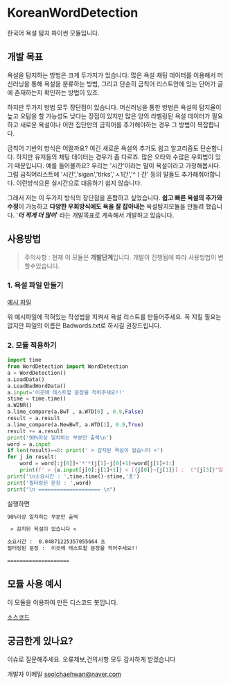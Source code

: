 # KoreanWordDetection

한국어 욕설 탐지 파이썬 모듈입니다.

## 개발 목표

욕설을 탐지하는 방법은 크게 두가지가 있습니다.
많은 욕설 채팅 데이터를 이용해서 머신러닝을 통해 욕설을 분류하는 방법, 그리고 단순히 금칙어 리스트안에 있는 단어가 글에 존재하는지 확인하는 방법이 있죠.

하지만 두가지 방법 모두 장단점이 있습니다. 머신러닝을 통한 방법은  욕설의 탐지율이 높고 오탐을 할 가능성도 낮다는 장점이 있지만 많은 양의 라벨링된 욕설 데이터가 필요하고 새로운 욕설이나 어떤 집단만의 금칙어를 추가해야하는 경우 그 방법이 복잡합니다.

금칙어 기반의 방식은 어떨까요? 여긴 새로운 욕설의 추가도 쉽고 알고리즘도 단순합니다. 하지만 유저들의 채팅 데이터는 경우가 좀 다르죠. 많은 오타와 수많은 우회법이 있기 때문입니다. 예를 들어볼까요?
우리는 '시간'이라는 말이 욕설이라고 가정해봅시다. 그럼 금칙어리스트에 '시간','sigan','tlrks','ㅅ1간','^ㅣ간' 등의 말들도 추가해줘야합니다. 이런방식으론 실시간으로 대응하기 쉽지 않습니다.

그래서 저는 이 두가지 방식의 장단점을 혼합하고 싶었습니다. **쉽고 빠른 욕설의 추가와 수정**이 가능하고 **다양한 우회방식에도 욕을 잘 잡아내는** 욕설탐지모듈을 만들려 했습니다. '***더 적게 더 많이***' 라는 개발목표로 계속해서 개발하고 있습니다.

## 사용방법

> 주의사항 : 현재 이 모듈은 **개발단계**입니다. 개발이 진행됨에 따라 사용방법이 변할수있습니다.

### 1. 욕설 파일 만들기

[예시 파일](https://github.com/Seol7523/KoreanWordDetection/blob/main/Badwords.txt)

위 예시파일에 적혀있는 작성법을 지켜서 욕설 리스트를 만들어주세요. 꼭 지킬 필요는 없지만 파일의 이름은 Badwords.txt로 하시길 권장드립니다.

### 2. 모듈 적용하기

```python
import time
from WordDetection import WordDetection
a = WordDetection()
a.LoadData()
a.LoadBadWordData()
a.input='이곳에 테스트할 문장을 적어주세요!!'
stime = time.time()
a.W2NR()
a.lime_compare(a.BwT , a.WTD[0] , 0.9,False)
result = a.result
a.lime_compare(a.NewBwT, a.WTD[1], 0.9,True)
result += a.result
print('90%이상 일치하는 부분만 출력\n')
word = a.input
if len(result)==0: print(' > 감지된 욕설이 없습니다 <')
for j in result:
    word = word[:j[0]]+'*'*(j[1]-j[0]+1)+word[j[1]+1:]
    print(f' > {a.input[j[0]:j[1]+1]} < [{j[0]}~{j[1]}] :  ("{j[3]}"일 확률 {round(j[2]*100)}%)')
print('\n소요시간 : ',time.time()-stime,'초')
print('필터링된 문장 : ',word)
print("\n ==================== \n")
```

실행하면

```txt
90%이상 일치하는 부분만 출력

 > 감지된 욕설이 없습니다 <

소요시간 :  0.04871225357055664 초
필터링된 문장 :  이곳에 테스트할 문장을 적어주세요!!

====================

 ```

## 모듈 사용 예시

이 모듈을 이용하여 만든 디스코드 봇입니다.

[소스코드](https://github.com/Seol7523/KoreanWordDetection/blob/main/example/WordDetectionBot.py)

## 궁금한게 있나요?

이슈로 질문해주세요. 오류제보,건의사항 모두 감사하게 받겠습니다

개발자 이메일 <seolchaehwan@naver.com>
